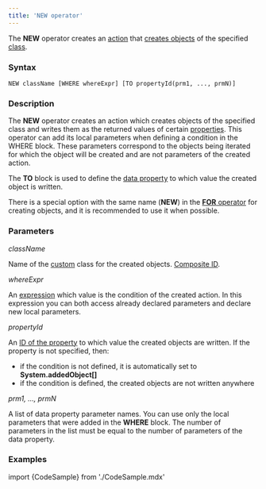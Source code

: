 ```yaml
---
title: 'NEW operator'
---
```


The **NEW** operator creates an [action](Actions.md) that [creates objects](New_object_NEW.md) of the specified [class](Classes.md).

### Syntax

    NEW className [WHERE whereExpr] [TO propertyId(prm1, ..., prmN)]

### Description

The **NEW** operator creates an action which creates objects of the specified class and writes them as the returned values of certain [properties](Properties.md). This operator can add its local parameters when defining a condition in the WHERE block. These parameters correspond to the objects being iterated for which the object will be created and are not parameters of the created action. 

The **TO** block is used to define the [data property](Data_properties_DATA.md) to which value the created object is written. 

There is a special option with the same name (**NEW**) in the [**FOR** operator](FOR_operator.md) for creating objects, and it is recommended to use it when possible.

### Parameters

*className*

Name of the [custom](User_classes.md) class for the created objects. [Composite ID](IDs.md#cid-broken).

*whereExpr*

An [expression](Expression.md) which value is the condition of the created action. In this expression you can both access already declared parameters and declare new local parameters.

*propertyId*

An [ID of the property](IDs.md#propertyid-broken) to which value the created objects are written. If the property is not specified, then:

-   if the condition is not defined, it is automatically set to  **System.addedObject\[\]**
-   if the condition is defined, the created objects are not written anywhere

*prm1, ..., prmN*

A list of data property parameter names. You can use only the local parameters that were added in the **WHERE** block. The number of parameters in the list must be equal to the number of parameters of the data property. 

### Examples


import {CodeSample} from './CodeSample.mdx'

<CodeSample url="https://documentation.lsfusion.org/sample?file=ActionSample&block=new"/>

  

